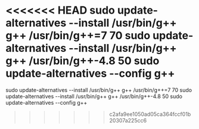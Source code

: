 <<<<<<< HEAD
sudo update-alternatives --install /usr/bin/g++ g++ /usr/bin/g++=7 70
sudo update-alternatives --install /usr/bin/g++ g++ /usr/bin/g++-4.8 50
sudo update-alternatives --config g++
=======
sudo update-alternatives --install /usr/bin/g++ g++ /usr/bin/g++=7 70
sudo update-alternatives --install /usr/bin/g++ g++ /usr/bin/g++-4.8 50
sudo update-alternatives --config g++
>>>>>>> c2afa9ee1050ad05ca364fccf01b20307a225cc6
